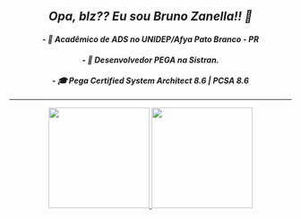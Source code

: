 
<div align="center">
<i>
  <h2 align = center> Opa, blz?? Eu sou Bruno Zanella!! 🖖</h2>

<h4> - 🌱 Acadêmico de ADS no UNIDEP/Afya Pato Branco - PR
<h4> - 📕 Desenvolvedor PEGA na Sistran.
<h4> - 🎓 Pega Certified System Architect 8.6 | PCSA 8.6
</i>
</div>
  
<hr>

<div align="center">
  <a href="https://github.com/bzanella">
  <img height="180em" src="https://github-readme-stats.vercel.app/api?username=bzanella&show_icons=true&theme=dark&include_all_commits=true&count_private=true"/>
  <img height="180em" src="https://github-readme-stats.vercel.app/api/top-langs/?username=bzanella&layout=compact&langs_count=7&theme=dark"/>
</div>
